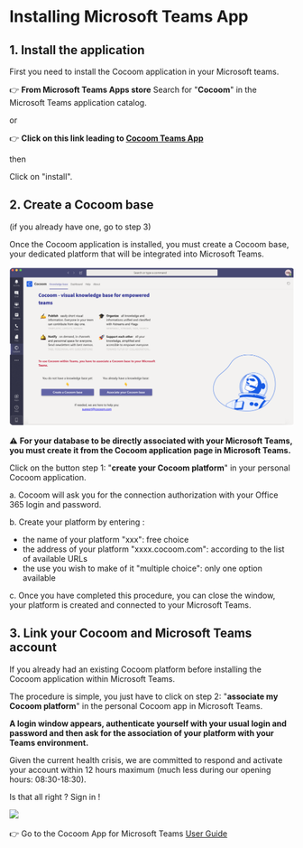 # Installing Microsoft Teams App

## 1. Install the application

First you need to install the Cocoom application in your Microsoft teams.

👉 **From Microsoft Teams Apps store**
Search for "**Cocoom**" in the Microsoft Teams application catalog.

or

👉 **Click on this link leading to [Cocoom Teams App](https://teams.microsoft.com/l/app/1055556b-2695-4f2d-8184-ea1633842a1b)**

then

Click on "install".

## 2. Create a Cocoom base

(if you already have one, go to step 3)

Once the Cocoom application is installed, you must create a Cocoom base, your dedicated platform that will be integrated into Microsoft Teams.

![](/img/en/getting-started/install-msteams-app_create-base.png)

⚠ **For your database to be directly associated with your Microsoft Teams, you must create it from the Cocoom application page in Microsoft Teams.**

Click on the button step 1: "**create your Cocoom platform**" in your personal Cocoom application.

a. Cocoom will ask you for the connection authorization with your Office 365 login and password.

b. Create your platform by entering :

- the name of your platform "xxx": free choice
- the address of your platform "xxxx.cocoom.com": according to the list of available URLs
- the use you wish to make of it "multiple choice": only one option available

c. Once you have completed this procedure, you can close the window, your platform is created and connected to your Microsoft Teams.


## 3. Link your Cocoom and Microsoft Teams account

If you already had an existing Cocoom platform before installing the Cocoom application within Microsoft Teams.

The procedure is simple, you just have to click on step 2: "**associate my Cocoom platform**" in the personal Cocoom app in Microsoft Teams.

**A login window appears, authenticate yourself with your usual login and password and then ask for the association of your platform with your Teams environment.**

Given the current health crisis, we are committed to respond and activate your account within 12 hours maximum (much less during our opening hours: 08:30-18:30).

Is that all right ? Sign in !


![](https://paper-attachments.dropbox.com/s_3F33542EA447BA01ECFB61CB22F832B23287CC8CF63B5E2F99B2EF793B54E990_1588948924932_Plan+de+travail+5cocoom-guides_EN.png)


👉 Go to the Cocoom App for Microsoft Teams [User Guide](/guide/msteams-app)
